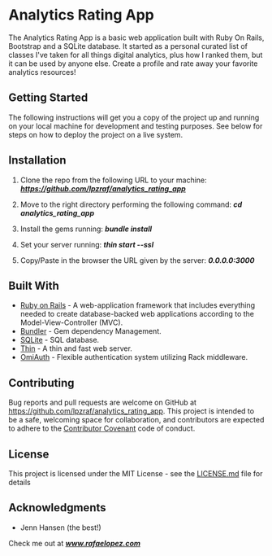 # Analytics Rating App  

The Analytics Rating App is a basic web application built with Ruby On Rails, Bootstrap and a SQLite database. It started as a personal curated list of classes I've taken for all things digital analytics, plus how I ranked them, but it can be used by anyone else. Create a profile and rate away your favorite analytics resources!  

## Getting Started

The following instructions will get you a copy of the project up and running on your local machine for development and testing purposes. See below for steps on how to deploy the project on a live system.

## Installation

1. Clone the repo from the following URL to your machine:
***https://github.com/lpzraf/analytics_rating_app***

2. Move to the right directory performing the following command:
***cd analytics_rating_app***

3. Install the gems running:
***bundle install***

4. Set your server running:
***thin start --ssl***

5. Copy/Paste in the browser the URL given by the server:
***0.0.0.0:3000***


## Built With

* [Ruby on Rails](https://rubyonrails.org/) - A web-application framework that includes everything needed to create database-backed web applications according to the Model-View-Controller (MVC).
* [Bundler](https://bundler.io/) - Gem dependency Management.
* [SQLite](https://www.sqlite.org/index.html) - SQL database.
* [Thin](https://rubygems.org/gems/thin/versions/1.7.0) - A thin and fast web server.
* [OmiAuth](https://github.com/omniauth/omniauth) - Flexible authentication system utilizing Rack middleware.


## Contributing

Bug reports and pull requests are welcome on GitHub at https://github.com/lpzraf/analytics_rating_app. This project is intended to be a safe, welcoming space for collaboration, and contributors are expected to adhere to the [Contributor Covenant](http://contributor-covenant.org) code of conduct.

## License

This project is licensed under the MIT License - see the [LICENSE.md](LICENSE.md) file for details

## Acknowledgments

* Jenn Hansen (the best!)

Check me out at ***www.rafaelopez.com***
